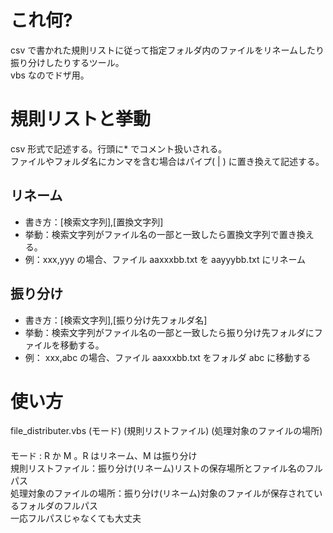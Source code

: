 # これ何?
csv で書かれた規則リストに従って指定フォルダ内のファイルをリネームしたり振り分けしたりするツール。  
vbs なのでドザ用。

# 規則リストと挙動
csv 形式で記述する。行頭に* でコメント扱いされる。  
ファイルやフォルダ名にカンマを含む場合はパイプ( | ) に置き換えて記述する。

## リネーム
* 書き方：[検索文字列],[置換文字列]  
* 挙動：検索文字列がファイル名の一部と一致したら置換文字列で置き換える。
* 例：xxx,yyy の場合、ファイル aaxxxbb.txt を aayyybb.txt にリネーム 

## 振り分け
* 書き方：[検索文字列],[振り分け先フォルダ名]  
* 挙動：検索文字列がファイル名の一部と一致したら振り分け先フォルダにファイルを移動する。
* 例： xxx,abc の場合、ファイル aaxxxbb.txt をフォルダ abc に移動する

# 使い方  
file_distributer.vbs (モード) (規則リストファイル) (処理対象のファイルの場所)  
　  
モード : R か M 。R はリネーム、M は振り分け  
規則リストファイル：振り分け(リネーム)リストの保存場所とファイル名のフルパス  
処理対象のファイルの場所：振り分け(リネーム)対象のファイルが保存されているフォルダのフルパス
　  
一応フルパスじゃなくても大丈夫
